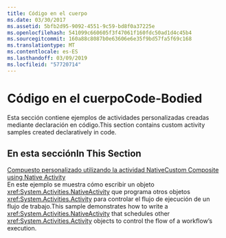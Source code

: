 ```yaml
---
title: Código en el cuerpo
ms.date: 03/30/2017
ms.assetid: 5bfb2d95-9092-4551-9c59-bd8f0a37225e
ms.openlocfilehash: 541099c660605f3f47061f160fdc50ad1d4c45b4
ms.sourcegitcommit: 160a88c8087b0e63606e6e35f9bd57fa5f69c168
ms.translationtype: MT
ms.contentlocale: es-ES
ms.lasthandoff: 03/09/2019
ms.locfileid: "57720714"
---
```

# <a name="code-bodied"></a><span data-ttu-id="b024c-102">Código en el cuerpo</span><span class="sxs-lookup"><span data-stu-id="b024c-102">Code-Bodied</span></span>

<span data-ttu-id="b024c-103">Esta sección contiene ejemplos de actividades personalizadas creadas mediante declaración en código.</span><span class="sxs-lookup"><span data-stu-id="b024c-103">This section contains custom activity samples created declaratively in code.</span></span>  
  
## <a name="in-this-section"></a><span data-ttu-id="b024c-104">En esta sección</span><span class="sxs-lookup"><span data-stu-id="b024c-104">In This Section</span></span>
  
 [<span data-ttu-id="b024c-105">Compuesto personalizado utilizando la actividad Native</span><span class="sxs-lookup"><span data-stu-id="b024c-105">Custom Composite using Native Activity</span></span>](custom-composite-using-native-activity.md)  
 <span data-ttu-id="b024c-106">En este ejemplo se muestra cómo escribir un objeto <xref:System.Activities.NativeActivity> que programa otros objetos <xref:System.Activities.Activity> para controlar el flujo de ejecución de un flujo de trabajo.</span><span class="sxs-lookup"><span data-stu-id="b024c-106">This sample demonstrates how to write a <xref:System.Activities.NativeActivity> that schedules other <xref:System.Activities.Activity> objects to control the flow of a workflow’s execution.</span></span>
